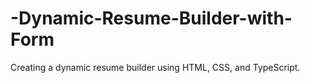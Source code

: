 # -Dynamic-Resume-Builder-with-Form
Creating a dynamic resume builder using HTML, CSS, and TypeScript. 
